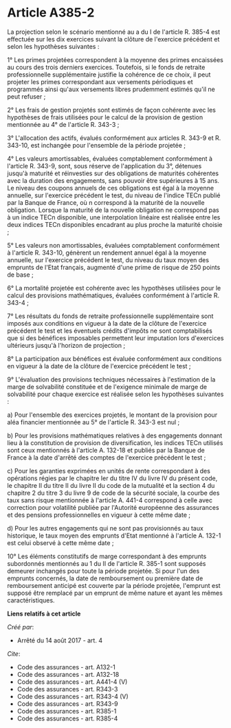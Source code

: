 # Article A385-2

La projection selon le scénario mentionné au a du I de l'article R. 385-4 est effectuée sur les dix exercices suivant la
clôture de l'exercice précédent et selon les hypothèses suivantes :

1° Les primes projetées correspondent à la moyenne des primes encaissées au cours des trois derniers exercices. Toutefois, si
le fonds de retraite professionnelle supplémentaire justifie la cohérence de ce choix, il peut projeter les primes
correspondant aux versements périodiques et programmés ainsi qu'aux versements libres prudemment estimés qu'il ne peut
refuser ;

2° Les frais de gestion projetés sont estimés de façon cohérente avec les hypothèses de frais utilisées pour le calcul de la
provision de gestion mentionnée au 4° de l'article R. 343-3 ;

3° L'allocation des actifs, évalués conformément aux articles R. 343-9 et R. 343-10, est inchangée pour l'ensemble de la
période projetée ;

4° Les valeurs amortissables, évaluées comptablement conformément à l'article R. 343-9, sont, sous réserve de l'application
du 3°, détenues jusqu'à maturité et réinvesties sur des obligations de maturités cohérentes avec la duration des engagements,
sans pouvoir être supérieures à 15 ans. Le niveau des coupons annuels de ces obligations est égal à la moyenne annuelle, sur
l'exercice précédent le test, du niveau de l'indice TECn publié par la Banque de France, où n correspond à la maturité de la
nouvelle obligation. Lorsque la maturité de la nouvelle obligation ne correspond pas à un indice TECn disponible, une
interpolation linéaire est réalisée entre les deux indices TECn disponibles encadrant au plus proche la maturité choisie ;

5° Les valeurs non amortissables, évaluées comptablement conformément à l'article R. 343-10, génèrent un rendement annuel
égal à la moyenne annuelle, sur l'exercice précédent le test, du niveau du taux moyen des emprunts de l'Etat français,
augmenté d'une prime de risque de 250 points de base ;

6° La mortalité projetée est cohérente avec les hypothèses utilisées pour le calcul des provisions mathématiques, évaluées
conformément à l'article R. 343-4 ;

7° Les résultats du fonds de retraite professionnelle supplémentaire sont imposés aux conditions en vigueur à la date de la
clôture de l'exercice précédent le test et les éventuels crédits d'impôts ne sont comptabilisés que si des bénéfices
imposables permettent leur imputation lors d'exercices ultérieurs jusqu'à l'horizon de projection ;

8° La participation aux bénéfices est évaluée conformément aux conditions en vigueur à la date de la clôture de l'exercice
précédent le test ;

9° L'évaluation des provisions techniques nécessaires à l'estimation de la marge de solvabilité constituée et de l'exigence
minimale de marge de solvabilité pour chaque exercice est réalisée selon les hypothèses suivantes :

a) Pour l'ensemble des exercices projetés, le montant de la provision pour aléa financier mentionnée au 5° de l'article R.
343-3 est nul ;

b) Pour les provisions mathématiques relatives à des engagements donnant lieu à la constitution de provision de
diversification, les indices TECn utilisés sont ceux mentionnés à l'article A. 132-18 et publiés par la Banque de France à la
date d'arrêté des comptes de l'exercice précédent le test ;

c) Pour les garanties exprimées en unités de rente correspondant à des opérations régies par le chapitre Ier du titre IV du
livre IV du présent code, le chapitre II du titre II du livre II du code de la mutualité et la section 4 du chapitre 2 du
titre 3 du livre 9 de code de la sécurité sociale, la courbe des taux sans risque mentionnée à l'article A. 441-4 correspond
à celle avec correction pour volatilité publiée par l'Autorité européenne des assurances et des pensions professionnelles en
vigueur à cette même date ;

d) Pour les autres engagements qui ne sont pas provisionnés au taux historique, le taux moyen des emprunts d'Etat mentionné à
l'article A. 132-1 est celui observé à cette même date ;

10° Les éléments constitutifs de marge correspondant à des emprunts subordonnés mentionnés au 1 du II de l'article R. 385-1
sont supposés demeurer inchangés pour toute la période projetée. Si pour l'un des emprunts concernés, la date de
remboursement ou première date de remboursement anticipé est couverte par la période projetée, l'emprunt est supposé être
remplacé par un emprunt de même nature et ayant les mêmes caractéristiques.

**Liens relatifs à cet article**

_Créé par_:

  - Arrêté du 14 août 2017 - art. 4

_Cite_:

  - Code des assurances - art. A132-1
  - Code des assurances - art. A132-18
  - Code des assurances - art. A441-4 (V)
  - Code des assurances - art. R343-3
  - Code des assurances - art. R343-4 (V)
  - Code des assurances - art. R343-9
  - Code des assurances - art. R385-1
  - Code des assurances - art. R385-4
